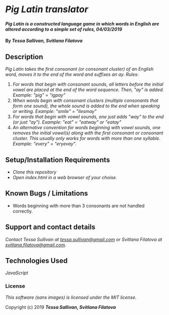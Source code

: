 # _Pig Latin translator_

#### _Pig Latin is a constructed language game in which words in English are altered according to a simple set of rules,  04/03/2019_

#### By _**Tessa Sallivan, Svitlana Filatova**_

## Description

_Pig Latin takes the first consonant (or consonant cluster) of an English word, moves it to the end of the word and suffixes an ay. Rules:_
1. _For words that begin with consonant sounds, all letters before the initial vowel are placed at the end of the word sequence. Then, "ay" is added. Example: "pig" = "igpay"_
2. _When words begin with consonant clusters (multiple consonants that form one sound), the whole sound is added to the end when speaking or writing. Example: "smile" = "ilesmay"_
3. _For words that begin with vowel sounds, one just adds "way" to the end (or just "ay"). Example: "eat" = "eatway" or "eatay"_
4. _An alternative convention for words beginning with vowel sounds, one removes the initial vowel(s) along with the first consonant or consonant cluster. This usually only works for words with more than one syllable. Example: "every" = "eryevay"._

## Setup/Installation Requirements

* _Clone this repository_
* _Open index.html in a web browser of your choise._

## Known Bugs / Limitations

* Words beginning with more than 3 consonants are not handled correctly.

## Support and contact details

_Contact Tessa Sullivan at tessa.sullivan@gmail.com or Svitlana Filatova at svitlana.filatova@gmail.com._

## Technologies Used

_JavaScript_

### License

*This software (sans images) is licensed under the MIT license.*

Copyright (c) 2019 **_Tessa Sallivan, Svitlana Filatova_**
